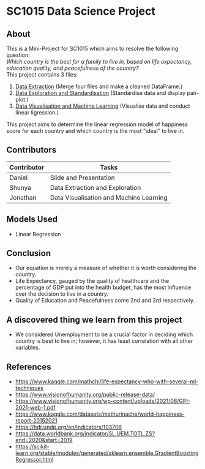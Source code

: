 # SC1015 Data Science Project

## About
This is a Mini-Project for SC1015 which aims to resolve the following question:<br>
*Which country is the best for a family to live in, based on life expectancy, education quality, and peacefulness of the country?*<br>
This project contains 3 files:
1. [Data Extraction](https://github.com/Pxun02/ntu_sc1015_proj_group8/blob/main/Data%20Extraction%20and%20Standardisation.ipynb) (Merge four files and make a cleaned DataFrame.)
2. [Data Exploration and Standardisation](https://github.com/Pxun02/ntu_sc1015_proj_group8/blob/main/Data%20Extraction.ipynb) (Standardise data and display pair-plot.)
3. [Data Visualisation and Machine Learning](https://github.com/Pxun02/ntu_sc1015_proj_group8/blob/main/Data%20VIsualisation%20and%20Machine%20Learning.ipynb) (Visualise data and conduct linear ligression.)

This project aims to determine the linear regression model of happiness score for each country and which country is the most "ideal" to live in.

## Contributors
| Contributor | Tasks |
--------------| ------|
|Daniel|Slide and Presentation|
|Shunya|Data Extraction and Exploration|
|Jonathan|Data Visualisation and Machine Learning|


## Models Used
* Linear Regression

## Conclusion
* Our equation is merely a measure of whether it is worth considering the country.
* Life Expectancy, gauged by the quality of healthcare and the percentage of GDP put into the health budget, has the most influence over the decision to live in a country.
* Quality of Education and Peacefulness come 2nd and 3rd respectively.

## A discovered thing we learn from this project
* We considered Unemployment to be a crucial factor in deciding which country is best to live in; however, it has least correlation with all other variables.

## References
* https://www.kaggle.com/mathchi/life-expectancy-who-with-several-ml-techniques
* https://www.visionofhumanity.org/public-release-data/
* https://www.visionofhumanity.org/wp-content/uploads/2021/06/GPI-2021-web-1.pdf 
* https://www.kaggle.com/datasets/mathurinache/world-happiness-report-20152021 
* https://hdr.undp.org/en/indicators/103706 
* https://data.worldbank.org/indicator/SL.UEM.TOTL.ZS?end=2020&start=2019 
* https://scikit-learn.org/stable/modules/generated/sklearn.ensemble.GradientBoostingRegressor.html

